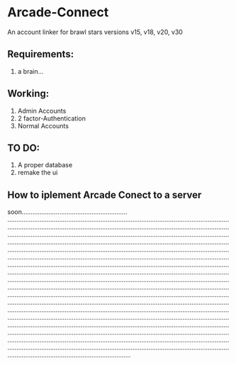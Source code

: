 # Arcade-Connect
An account linker for brawl stars versions v15, v18, v20, v30

## Requirements: ##
1. a brain...

## Working: ##
1. Admin Accounts
2. 2 factor-Authentication
3. Normal Accounts

## TO DO: ##
1. A proper database
2. remake the ui

## How to iplement Arcade Conect to a server ##

soon...........................................................
.............................................................................................................................................................................................................................................................................................................................................................................................................................................................................................................................................................................................................................................................................................................................................................................................................................................................................................................................................................................................................................................................................................................................................................................................................................................................................................................................................................................................................................................................................................................................................................................................................................................................................................................................................................................................................................................................................................................................................................................................................................................................................................................................................................................................................................................................................................................................................................................................



